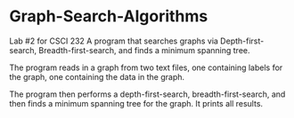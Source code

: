 # Graph-Search-Algorithms
Lab #2 for CSCI 232 
A program that searches graphs via Depth-first-search, Breadth-first-search, and finds a minimum spanning tree. 

The program reads in a graph from two text files, one containing labels for the graph, one containing the data in the graph.

The program then performs a depth-first-search, breadth-first-search, and then finds a minimum spanning tree for the graph. It prints all results.
